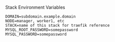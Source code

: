 Stack Environment Variables
```
DOMAIN=subdomain.example.domain
NODE=manager, worker1, etc
STACK=name of this stack for traefik reference
MYSQL_ROOT_PASSWORD=somepassword
MYSQL_PASSWORD=somepassword
```
